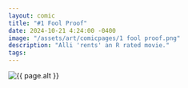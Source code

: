 ```yaml
---
layout: comic
title: "#1 Fool Proof"
date: 2024-10-21 4:24:00 -0400
image: "/assets/art/comicpages/1 fool proof.png"
description: "Alli 'rents' an R rated movie."
tags: 
---
```


<img src="{{ site.baseurl }}{{ page.image }}" alt="{{ page.alt }}" title="{{ page.text }}" style="max-width:100%;max-height:100vh">
